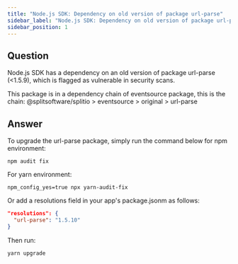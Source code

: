 ```yaml
---
title: "Node.js SDK: Dependency on old version of package url-parse"
sidebar_label: "Node.js SDK: Dependency on old version of package url-parse"
sidebar_position: 1
---
```


## Question

Node.js SDK has a dependency on an old version of package url-parse (\<1.5.9), which is flagged as vulnerable in security scans.

This package is in a dependency chain of eventsource package, this is the chain:
@splitsoftware/splitio > eventsource > original > url-parse

## Answer

To upgrade the url-parse package, simply run the command below for npm environment:
```
npm audit fix
```

For yarn environment:
```
npm_config_yes=true npx yarn-audit-fix
```

Or add a resolutions field in your app's package.jsonm as follows:

```json
"resolutions": { 
  "url-parse": "1.5.10"
}
```

Then run:
```
yarn upgrade
```